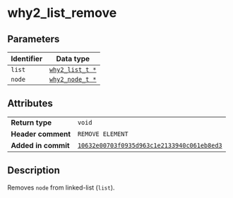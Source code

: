 <!--
This is part of WHY2
Copyright (C) 2022 Václav Šmejkal

This program is free software: you can redistribute it and/or modify
it under the terms of the GNU General Public License as published by
the Free Software Foundation, either version 3 of the License, or
(at your option) any later version.

This program is distributed in the hope that it will be useful,
but WITHOUT ANY WARRANTY; without even the implied warranty of
MERCHANTABILITY or FITNESS FOR A PARTICULAR PURPOSE.  See the
GNU General Public License for more details.

You should have received a copy of the GNU General Public License
along with this program.  If not, see <https://www.gnu.org/licenses/>.
-->

# why2_list_remove

## Parameters

| Identifier | Data type                                                   |
| ---------- | ----------------------------------------------------------- |
| `list`     | [`why2_list_t *`](../../../../types/core/llist/why2_list_t) |
| `node`     | [`why2_node_t *`](../../../../types/core/llist/why2_node_t) |

## Attributes

|                     |                                                                       |
| ------------------  | --------------------------------------------------------------------- |
| **Return type**     | `void`                                                                |
| **Header comment**  | `REMOVE ELEMENT`                                                      |
| **Added in commit** | [`10632e00703f0935d963c1e2133940c061eb8ed3`](https://github.com/ENGO150/WHY2/commit/10632e00703f0935d963c1e2133940c061eb8ed3) |

## Description

Removes `node` from linked-list (`list`).